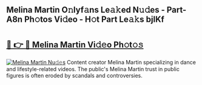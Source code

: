 ## Melina Martin O𝚗lyf𝚊ns Le𝚊𝚔ed N𝚞𝚍es - Part-A8n Ph𝚘tos Vi𝚍eo - H𝚘t Part Le𝚊𝚔s bjlKf

# <h2><a href="http://hf77hxd.feru.top/?c=Melina+Martin">🔗 👉 🔴 Melina Martin Vi𝚍𝚎o Ph𝚘t𝚘𝚜</a></h2>

[![Melina Martin Nu𝚍𝚎s](https://i.imgur.com/0TWrTi3.gif)](http://hf77hxd.feru.top/?c=Melina+Martin)
Content creator Melina Martin specializing in dance and lifestyle-related videos. The public's Melina Martin trust in public figures is often eroded by scandals and controversies. 
